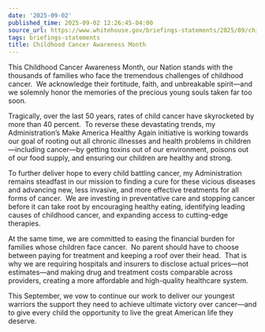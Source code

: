 ```yaml
---
date: '2025-09-02'
published_time: 2025-09-02 12:26:45-04:00
source_url: https://www.whitehouse.gov/briefings-statements/2025/09/childhood-cancer-awareness-month/
tags: briefings-statements
title: Childhood Cancer Awareness Month
---
```

 
This Childhood Cancer Awareness Month, our Nation stands with the
thousands of families who face the tremendous challenges of childhood
cancer.  We acknowledge their fortitude, faith, and unbreakable
spirit—and we solemnly honor the memories of the precious young souls
taken far too soon.

Tragically, over the last 50 years, rates of child cancer have
skyrocketed by more than 40 percent.  To reverse these devastating
trends, my Administration’s Make America Healthy Again initiative is
working towards our goal of rooting out all chronic illnesses and health
problems in children—including cancer—by getting toxins out of our
environment, poisons out of our food supply, and ensuring our children
are healthy and strong.

To further deliver hope to every child battling cancer, my
Administration remains steadfast in our mission to finding a cure for
these vicious diseases and advancing new, less invasive, and more
effective treatments for all forms of cancer.  We are investing in
preventative care and stopping cancer before it can take root by
encouraging healthy eating, identifying leading causes of childhood
cancer, and expanding access to cutting-edge therapies.

At the same time, we are committed to easing the financial burden for
families whose children face cancer.  No parent should have to choose
between paying for treatment and keeping a roof over their head.  That
is why we are requiring hospitals and insurers to disclose actual
prices—not estimates—and making drug and treatment costs comparable
across providers, creating a more affordable and high-quality healthcare
system.

This September, we vow to continue our work to deliver our youngest
warriors the support they need to achieve ultimate victory over
cancer—and to give every child the opportunity to live the great
American life they deserve.
